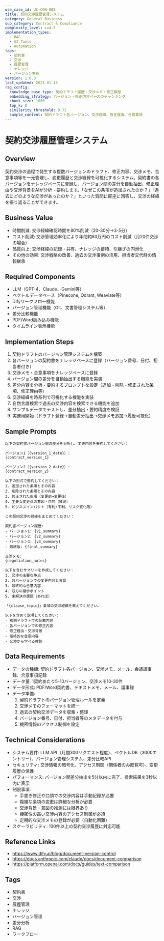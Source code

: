 ```yaml
---
use_case_id: UC-CON-008
title: 契約交渉履歴管理システム
category: General Business
sub_category: Contract & Compliance
complexity_level: Lv4-5
implementation_types:
  - RAG
  - AI Tools
  - Automation
tags:
  - 契約書
  - 交渉
  - 履歴管理
  - ナレッジ
  - バージョン管理
version: 1.0.0
last_updated: 2025-01-15
rag_config:
  knowledge_base_type: 契約ドラフト履歴・交渉メモ・修正履歴
  embedding_strategy: バージョン・修正内容ベースのチャンキング
  chunk_size: 1000
  top_k: 8
  similarity_threshold: 0.75
  sample_content: 契約ドラフト各バージョン、交渉経緯、修正理由、合意事項
---
```


# 契約交渉履歴管理システム

## Overview

契約交渉の過程で発生する複数バージョンのドラフト、修正内容、交渉メモ、合意事項等を一元管理し、変更履歴と交渉経緯を可視化するシステム。契約書の各バージョンをナレッジベースに登録し、バージョン間の差分を自動抽出、修正理由や交渉背景をAIが分析・要約します。「なぜこの条項が追加されたのか？」「過去にどのような交渉があったのか？」といった質問に即座に回答し、交渉の経緯を振り返ることができます。

## Business Value

- 時間削減: 交渉経緯確認時間を80%削減（20-30分→3-5分）
- コスト削減: 交渉管理効率化により年間約80万円のコスト削減（月20件交渉の場合）
- 品質向上: 交渉経緯の記録・共有、ナレッジの蓄積、引継ぎの円滑化
- その他の効果: 交渉戦略の改善、過去の交渉事例の活用、担当者交代時の情報継承

## Required Components

- LLM（GPT-4、Claude、Gemini等）
- ベクトルデータベース（Pinecone, Qdrant, Weaviate等）
- Difyワークフロー機能
- バージョン管理機能（Git、文書管理システム等）
- 差分比較機能
- PDF/Word読み込み機能
- タイムライン表示機能

## Implementation Steps

1. 契約ドラフトのバージョン管理システムを構築
2. 各バージョンの契約書をナレッジベースに登録（バージョン番号、日付、担当者付き）
3. 交渉メモ・合意事項をナレッジベースに登録
4. バージョン間の差分を自動抽出する機能を実装
5. 差分内容を分析・要約するプロンプトを設定（追加・削除・修正された条項、修正理由等）
6. 交渉経緯を時系列で可視化する機能を実装
7. 自然言語検索で過去の交渉内容を検索できる機能を追加
8. サンプルデータでテストし、差分抽出・要約精度を検証
9. 実運用開始（ドラフト登録→自動差分抽出→交渉メモ追加→履歴可視化）

## Sample Prompts

```
以下の契約書バージョン間の差分を分析し、変更内容を要約してください：

バージョン1（{version_1_date}）:
{contract_version_1}

バージョン2（{version_2_date}）:
{contract_version_2}

以下の形式で要約してください：
1. 追加された条項とその内容
2. 削除された条項とその内容
3. 修正された条項（変更前→変更後）
4. 主要な変更点の意図・目的（推測）
5. ビジネスインパクト（有利/不利、リスク変化等）
```

```
この契約交渉の経緯をまとめてください：

契約書バージョン履歴:
- バージョン1: {v1_summary}
- バージョン2: {v2_summary}
- バージョン3: {v3_summary}
- 最終版: {final_summary}

交渉メモ:
{negotiation_notes}

以下を含むサマリーを作成してください：
1. 交渉の主要な争点
2. 各バージョンでの変更内容と背景
3. 最終的な合意内容
4. 双方の譲歩ポイント
5. 未解決の課題（あれば）
```

```
「{clause_topic}」条項の交渉経緯を教えてください。

以下を含めて説明してください：
- 初期ドラフトでの記載内容
- 各バージョンでの修正内容
- 修正理由・交渉背景
- 最終的な合意内容
- 交渉から学べる教訓
```

## Data Requirements

- データの種類: 契約ドラフト各バージョン、交渉メモ、メール、会議議事録、合意事項記録
- データ量: 1契約あたり5-10バージョン、交渉メモ10-30件
- データ形式: PDF/Word契約書、テキストメモ、メール、議事録
- データ準備:
  1. 契約ドラフトのバージョン管理ルールを定義
  2. 交渉メモのフォーマットを統一
  3. 過去の契約交渉データを収集・整理
  4. バージョン番号、日付、担当者等のメタデータを付与
  5. 機密情報のアクセス制御を設定

## Technical Considerations

- システム要件: LLM API（月間300リクエスト程度）、ベクトルDB（3000エントリー）、バージョン管理システム、差分比較API
- セキュリティ: 交渉情報の暗号化、アクセス制御（関係者のみ閲覧可）、変更履歴の保護
- パフォーマンス: バージョン間差分抽出を5分以内に完了、検索結果を3秒以内に表示
- 制限事項:
  - 手書き修正や口頭での交渉内容は手動記録が必要
  - 複雑な条項の変更は詳細な分析が必要
  - 交渉背景・意図の推測には限界あり
  - 機密性の高い交渉内容のアクセス制御が必須
  - 定期的な交渉メモの登録が必要（自動化困難）
- スケーラビリティ: 100件以上の契約交渉履歴に対応可能

## Reference Links

- https://www.dify.ai/blog/document-version-control
- https://docs.anthropic.com/claude/docs/document-comparison
- https://platform.openai.com/docs/guides/text-comparison

## Tags

- 契約書
- 交渉
- 履歴管理
- ナレッジ
- バージョン管理
- 差分分析
- RAG
- ワークフロー
